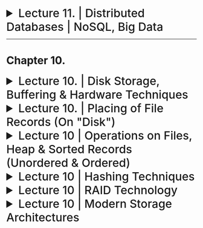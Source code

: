
<details>
  <summary style="font-size: 30px; font-weight: 500; cursor: pointer;"> Lecture 11. | Distributed Databases | NoSQL, Big Data
  </summary>
  

Distributed computing systems and distributed database (DDB) concepts form the cornerstone of modern big data and database management technologies. Let's dive deep into these concepts, providing technical details and examples.

### Distributed Computing System

1. **Definition & Structure**: A distributed computing system is an assembly of interconnected nodes (or processing sites) through a computer network. These nodes work together to perform tasks.

2. **Task Partitioning**: It involves breaking down a large task into smaller subtasks, which are then distributed among different nodes. This approach enhances efficiency and speed, as tasks are processed in parallel.

3. **Technological Roots**: Distributed Database (DDB) technology is the convergence of database technology and distributed systems technology. This fusion is essential in handling big data challenges.

4. **Example**: Consider a scenario where a large dataset needs to be processed for insights. The dataset is partitioned and distributed across multiple servers (nodes). Each server processes its portion of data, and the results are combined to form the final output.

### Big Data Technologies

1. **Origins**: Arising from distributed systems and database systems, big data technologies integrate data mining and machine learning algorithms. These technologies handle and analyze vast amounts of data to extract valuable knowledge.

2. **Practical Example**: In a big data scenario, such as analyzing social media trends, data is collected from various sources, distributed across multiple nodes for processing, and machine learning algorithms are applied to identify patterns or trends.

### Distributed Database (DDB) Concepts

1. **Distributed Database**: It is a collection of logically interrelated databases distributed over a network.

   - **Key Characteristics**:
     - Databases are connected over a network.
     - There's a logical interrelation among the connected databases.
     - Nodes may not be homogeneous, implying different systems or software could be in use at different nodes.

2. **Distributed Database Management System (DDBMS)**: This software manages the distributed database and makes the distribution transparent to the user.

   - **General Example**: Oracle and IBM offer DDBMS solutions. In these systems, the user queries the database as if it were a single entity, but the DDBMS manages the complexities of distributed data storage and retrieval.

    - **Technical Example**: In a banking system using a DDBMS, customer data might be distributed across different servers located in various regions. When a user accesses their account information, the DDBMS retrieves data from these distributed nodes and presents it seamlessly.

![db111](../static/DB_11_1.png)

### Combining Concepts for Efficiency

In practice, these concepts are often combined. **For example**, a large online retailer might use a distributed computing system to manage its inventory across various warehouses (nodes). Each warehouse database might hold inventory data relevant to its location, and the central system might use a DDBMS to manage this distributed data. Queries about stock levels or product locations are processed by the DDBMS, which retrieves and consolidates information from these distributed nodes.

</details>

  ---

  # Chapter 10.

  <details>
  <summary style="font-size: 30px; font-weight: 500; cursor: pointer;"> Lecture 10. | Disk Storage, Buffering & Hardware Techniques
  </summary>

*Types of Storage, with Memory, Access Time and Pricing*

![dbl10](../static/DB_L10.png)

Table 16.1 summarizes the current state of these devices and systems and shows the range of capacities, average access times, bandwidths *(transfer speeds)*, and costs on the open commodity market.

### **There are several primary file organizations:**
- Determine how the file records are physically placed on the disk,
- Determine how the records can be accessed.

* **A heap file** *(or unordered file)* places the records on disk in no particular order by appending new records at the end of the file.
* **A sorted file** *(or sequential file)* keeps the records ordered by the value of a particular field (called the sort key).
* **A hashed file** uses a hash function applied to a particular field (called the hash key) to determine a record’s placement on disk.
* **B-trees**, use tree structures.

---

## Secondary Storage Devices

---
### Disk Storage:

Whole blocks are transferred between disk and main memory for processing.

1. **Logical Block Addressing (LBA)**: In disk drives, each block of data is identified by a unique number called the Logical Block Address (LBA). For example, if a disk has 1,000 blocks, they are numbered from 0 to 999. This system allows the disk drive controller to locate any block efficiently.

2. **Disk Storage Device Mechanics**:
   - **Read-Write Head Movement**: To access data, a read-write head moves to the track containing the desired block. For instance, if data is stored in block 500, the read-write head shifts to the track holding this block.
   - **Disk Rotation and Data Access**: Once the head is positioned, the disk rotates, aligning the block under the read-write head for reading or writing. Imagine a vinyl record player where the needle *(read-write head)* must align with a specific track (block) on the record (disk).

3. **Disk Controller**: This component controls the disk drive and interfaces it with the computer. The disk controller acts as a mediator between the computer and the disk drive, managing data transfers. 
<br></br> Common interfaces include: 
- SCSI (Small Computer System Interface),
- SATA (Serial ATA) 
- SAS (Serial Attached SCSI) 

4. **Performance Factors**:
   - **Seek Time**: This is the time taken to position the read/write head over the correct track. It usually ranges from 5 to 10 milliseconds. For instance, moving the head to access data at the start of the disk versus the end can take this amount of time.
   - **Rotational Delay**: This delay occurs while waiting for the disk to rotate the desired block under the read/write head. In a 15,000 RPM (rotations per minute) hard drive, this delay is about 4 milliseconds.

5. **Data Organization and Access Optimization**:
   - **Placing Related Information on Contiguous Blocks**: To speed up access, related data is stored in adjacent blocks. For example, a document might be stored in blocks 100, 101, and 102, so reading it requires minimal movement of the read-write head.
   - **Minimizing Block Transfers**: The goal is to reduce the number of transfers needed to move data between the disk and main memory. This is achieved through efficient data placement and retrieval strategies.
   - **Double Buffering**: This technique can speed up the transfer of contiguous blocks. It involves pre-loading the next expected block into a buffer while the current block is being processed, thus reducing wait time for subsequent data.
  - **Use of Flash & SSD Memory**: Write the blocks first to the SSD then to the HDD during the idle time. Or In applications where updates occur with high frequency, updates can be lost from main memory if the system crashes. A preventive measure would be to increase the speed of updates/writes to disk.
  - **Use of log disks to temporarily hold writes**: A single disk is assigned to log the write commands. Then all blocks to be written can go to that disk sequentially, thus eliminating any seek time.  This works much faster than doing the writes to a file at random locations, which requires a seek for each write. The log disk can order these writes in *(cylinder, track)* ordering to minimize arm movement when writing.

![dbl10](../static/DB_L10_1.png)

Each circle on DISC is called a **Track** is divided into blocks *(sectors)*
- The block size B is fixed for each system.
- Typical block sizes range from B=512 bytes to B=8192 bytes.
- **Block**s reside within Tracks *(Blocks are unique identified by Block Number also)*
- The *(Actuator & Needle)* **Read/write head** shifts arround to different *Tracks* containing different *Blocks* for Read/Write
- Disk units with an *actuator* are called **movable-head disks** 

![dbl10](../static/DB_L10_2.png)

The number of **tracks on a disk ranges** from a few thousand to 152,000 on the disk drives shown above, and the capacity of each track typically ranges from tens of kilobytes to 150 Kbytes. 
* Often measured as *Bytes per Surface* for 1 Surface of the Disk! (usually about 152k BYTE) Whereas Bytes per track is closer to *1,000 BYTE*
* Because a track usually contains a large amount of information, it is divided into smaller blocks or sectors.

---

#### TL:DR Disc Elaborations:

1. **Platters**: A hard disk contains one or more flat, circular disks called platters, which are coated with a magnetic material. These platters spin around a central axis.

2. **Tracks**: Each platter's surface is divided into concentric circles called tracks. These tracks are the paths along which data is magnetically recorded and read.

3. **Sectors**: Each track is further divided into segments known as sectors. A sector is the smallest unit of storage on a disk and typically holds a fixed amount of data (for example, 512 bytes).

4. **Read/Write Heads**: These are positioned above and below each platter and move in and out to access data on different tracks.

Now, onto the concept of a cylinder:

- **Cylinder Definition**: A cylinder in disk storage is a set of tracks that are in the same position on different platters. Imagine the disk's read/write heads aligned at a specific track number across all platters. The collection of these aligned tracks forms a cylinder.

- **Example**: 
- Imagine a stack of vinyl records on a spindle, where each record represents a platter in the hard disk.
- Each record (platter) has its own set of concentric circles (tracks) where data is stored.
- Now, if you were to select one circle (track) from a record and then choose the same circle from all the other records in the stack, you'd have a set of circles all aligned on top of each other. This stack of aligned circles, spanning across all the platters, is what we call a "cylinder" in hard disk terminology.
---
### Solid State Device (SSD) Storage:
- Known as Enterprise Flash Device *(EFD)* as it's basically a bunch of inter-connected FLASH memory cards. *(Known as Flash Memory)*
- Data is less likely to be fragmented because it is addressed as RAM.
- Flash-based SSD's aren't Volatile Storage!

- DRAM-Based SSD's are faster, but are volatile storage

---
## Buffering of Blocks

![](../static/DB_L10_3.png)

Your understanding is correct. The concepts of interleaved and parallel buffering are methods used to optimize the process of transferring data between a disk and main memory, particularly when handling multiple processes or tasks. Let's elaborate on these concepts:

### Interleaved Fashion of Buffering

In interleaved buffering, multiple processes (like A and B in your example) are handled in an alternating, sequential manner. This is especially relevant when you have a single CPU managing multiple tasks. Here's how it works:

- **Sequential Execution**: The CPU switches back and forth between tasks, executing a bit of one before switching to the other. This creates the appearance of simultaneous execution, but in reality, the CPU is rapidly alternating between tasks.
- **Application in Disk I/O**: When applied to disk I/O, while one block of data is being read from or written to the disk, the CPU can process another block of data that has already been loaded into a different buffer in memory.
- **Example**: Think of it like a chef (CPU) cooking two dishes (processes A and B). The chef starts cooking dish A, then while it's simmering, they start preparing dish B. They keep switching between the two, doing a bit at a time.

### Parallel Fashion of Buffering

Parallel buffering involves simultaneous processing, made possible by having multiple processors or a separate disk I/O processor.

- **Simultaneous Execution**: Different processors handle different tasks concurrently. Unlike interleaving, where a single processor juggles multiple tasks, parallel processing literally processes multiple tasks at the same time.
- **Application in Disk I/O**: While the main CPU processes data in one buffer, the disk I/O processor can independently handle data transfer to or from another buffer. This genuinely parallel approach increases efficiency.
- **Example**: Using the cooking analogy, imagine two chefs (CPU and disk I/O processor) working in the same kitchen, each preparing a different dish (processes C and D) at the same time.

In summary, interleaved buffering is like a single performer juggling multiple tasks in a sequence, while parallel buffering is like a team working on different tasks simultaneously. Double buffering enhances both methods by ensuring that data is always ready for processing, thus reducing waiting times.

---

### Understanding Buffer Management

1. **Buffer and Buffer Pool**: 
   - **Concept**: A buffer is a part of main memory designated to temporarily hold data *(pages or blocks)* read from the disk. The **buffer pool** is a collection of such buffers.
   - **Application Example**: Imagine a database of a large online retailer with millions of product records. Not all records can be loaded into main memory at once due to its limited size. Buffers allow parts of this data to be loaded as needed.

2. **Buffer Manager** *(Akin to Cache Management at a larger Scale)*:
   - **Role**: It decides which buffers to use and what pages to replace when new data is requested.
   - **Example**: In our online retailer's database, when a user queries for products in a specific category, the buffer manager decides which data to load into the buffer pool from disk.

3. **Replacement Strategies**:
   - **Purpose**: To decide which data to keep in the buffer and which to replace.
   - **Example**: Common strategies like Least Recently Used (LRU) might be employed. If product details of 'electronics' were least recently accessed and now 'clothing' details are needed, the 'electronics' data might be replaced.
      - Clock policy: a round-robin variant of the LRU policy
      -  First-in-first-out (FIFO)

### Double Buffering Technique

1. **Concept**: Uses two buffers (A and B) to enhance I/O efficiency. While one buffer is used for reading data from the disk, the other is used for processing data.
2. **Application Example**: Buffer A is loading new product prices from the disk, while Buffer B is being used to update the current prices in the main memory.

### Types of Buffer Managers

1. **Direct Main Memory Control**:
   - **Example**: Traditional RDBMS where the buffer manager directly controls which data resides in the main memory.
2. **Virtual Memory Allocation**:
   - **Example**: Some object-oriented DBMSs where buffers are allocated in virtual memory, and the operating system decides which buffers stay in main memory.

### Buffer Manager Operations

1. **Pin-Count and Dirty Bit**:
   - **Pin-Count**: Number of requests or users for a page. A page with zero pin-count can be replaced.
   - **Dirty Bit**: Indicates if a page has been modified.
   - **Example**: A product description page being edited has a high pin-count and a set dirty bit, indicating it's actively used and modified.

2. **Handling Page Requests**:
   - **Scenario**: A query for product reviews is made.
   - **Buffer Manager Actions**: Checks if the page is in the buffer pool and either increments its pin-count or loads it into a buffer, replacing another page based on the replacement policy.

</details>

<details>
  <summary style="font-size: 30px; font-weight: 500; cursor: pointer;"> Lecture 10. | Placing of File Records (On "Disk")
</summary>

### "Disk" Refers to: 
*magnetic disks with rotational memory or solid-state disks with electronic access and no mechanical delays.*

---

**In General** Databases store *records* which are Table Entities (Tuple)

In some database applications, the need may arise for storing data items that consist of large unstructured objects, which represent images, digitized video or audio streams, or free text. These are referred to as BLOBs *(binary large objects).*

Each record consists of a collection of related data **values** or **items** (attributes)
Each **value** is formed of one or more bytes and corresponds to a particular **field** of the record.

In summary, in a database:
- A **record** is a complete set of related data (like a row in a table).
- A **field** is a specific part of a record, defined to hold a certain type of data (like a column in a table).
- A **value** is the actual data stored in a field of a record (like the data in each cell of a table).

![dbl10_4](../static/DB_L10_4.png)

![dbl10_4](../static/DB_L10_5.png)

**In Example B)** 'Name' and 'Department' Fields are Variable Length, that's why they need a seperation field in between.

---

# Record Blocking | Spanned VS. Unspanned Records

A file can have fixed-length records or variable-length records.

#### *File records can be unspanned or spanned*
![dbl10_4](../static/DB_L10_7.png)

- **Unspanned:** Records not allowed to cross block boundaries! *(It's fine for smaller record sizes, as multiple records can still be bunched up on a block!)* 
- **Spanned:** a record can be stored in more than one block. A *pointer* at the end of the first block points to the block containing the remainder of the record in case it is not the next consecutive block on disk. This organization is called spanned because records can span more than one block.
<br></br>
The physical disk blocks that are allocated to hold the file records can be:

1. Contiguous: the file blocks are allocated to consecutive disk blocks
2. Linked: each file block contains a pointer to the next file block
3. Indexed: one or more index blocks contain pointers to the actual file blocks

* It is also common to use combinations of these techniques.

## Blocking Factor
![dbl10_4](../static/DB_L10_6.png)

The blocking factor **bfr** represents the average number of records per block for the file. We can use **bfr** to calculate the number of blocks **b** needed for a file of **r** records: `Math.Ceiling( r / bfr) * blocks`

---

## Allocation Methods

1. **Contiguous Allocation**
   - Contiguous: the file blocks are allocated to consecutive disk blocks
   - **Example**: Imagine a bookshelf where books (file blocks) are placed side by side in order (consecutive disk blocks). This arrangement makes it easy to find and read a whole book (file) quickly. However, if you want to add pages (expand the file), it's challenging unless there's free space right next to it.
   - **Advantages**: Fast reading of entire files.
   - **Disadvantages**: Difficult to expand files.

2. **Linked Allocation**
   -  Linked: each file block contains a pointer to the next file block
   - **Example**: Think of a scavenger hunt where each clue (file block) points to the location of the next clue (next file block). This setup allows easy addition of new clues (expanding the file), but finding and reading all the clues (the whole file) takes time.
   - **Advantages**: Easy file expansion.
   - **Disadvantages**: Slow to read the entire file. *(Slower File Reading)*

3. **Combination of Contiguous and Linked (Clustered Allocation)**
   - **Example**: Imagine a hybrid of the bookshelf and scavenger hunt. Books (clusters of file blocks) are placed side by side, and each book has a note indicating where to find the next book (linked clusters). This balances the ease of reading a set of pages (clusters) and the flexibility of adding more pages (clusters).
   - **Advantages**: Balances read speed and file expansion.

4. **Indexed Allocation**
   - Indexed: one or more index blocks contain pointers to the actual file blocks
   - Uses index blocks for direct access to file blocks, optimizing individual block access at the cost of additional index space.
   - **Example**: Consider a library catalog where the catalog (index block) lists the locations of all pages (file blocks). This allows direct access to any page without needing to go through the entire book.
   - **Advantages**: Efficient access to individual blocks.
   - **Disadvantages**: Requires additional space for index blocks.

### File Headers
- **def**: Contain crucial file information for system programs, aiding in efficient record management and retrieval.
- **Description**: File headers contain essential metadata about a file, *(field names, order, data types, addresses of blocks)* like the disk addresses of file blocks and record formats. This information is used to locate and manage records on disk efficiently.
- **Example**: It's akin to a table of contents in a book, providing quick reference to the exact location of chapters (records).
- The goal of a good file organization is to avoid linear search or full scan of the file and to locate the block that contains a desired record with a minimal number of block transfers
</details>

<details>
  <summary style="font-size: 30px; font-weight: 500; cursor: pointer;"> Lecture 10 | Operations on Files, Heap & Sorted Records (Unordered & Ordered)
  </summary>

The Following Operations *(except for Open and Close)* are called **record-at-a-time** operations because each operation applies to a single record!

#### Operations on Files:
1. **Open**: Prepares the file for access, allocates buffers, retrieves file header, and sets the pointer to the file's beginning.
2. **Reset**: Resets the file pointer to the start of the file.
3. **Find/Locate**: Searches for and locates the first record matching a search condition, making it the current record.
4. **Read/Get**: Copies the current record to a program variable; may advance to the next record.
5. **FindNext**: Finds the next record satisfying the search condition, updating the current record.
6. **Delete**: Removes the current record and updates the file.
7. **Modify**: Changes field values of the current record and updates the file.
8. **Insert**: Adds a new record in the appropriate place in the file.
9. **Close**: Finalizes file access, releases buffers, and performs cleanup.

#### Sequential Nature of Records:
- In sequential record handling, records are processed in the physical order they appear in the file. 
- For example, if searching for records where `department = "Software"`, the first matching record becomes the "current record".
- Subsequent operations (like `FindNext`, `Modify`, or `Delete`) then act on this current record.
- The process continues sequentially, with each found record becoming the new current record for the next operation.

![dbl10_4](../static/DB_L10_8.png)

---

## Unordered Records (Heap File)

In this simplest and most basic type of organization, records are placed in the file in the order in which they are inserted, so new records are inserted at the end of the file. Such an organization is called a **heap** or **pile file**.

- Inserting a new record is very efficient. 
- The last disk **block** of the file is copied into a buffer, the new record is added.
- Then the **block** is then rewritten back to disk

#### Searching:
- For a file of **b** blocks, this requires *searching (b/2)* blocks, on Average. If no records or several records satisfy the search condition, the program must read and search all **b** blocks in the file.
- Requires **Linear Search** (usually b/2 to b complexity)

#### Deletion:
*The deletion of records in a heap file can be done in two main ways:*
  1. **Direct Deletion**: Involves finding the block where the record is located, copying it to a buffer, deleting the record from the buffer, and rewriting the block back to the disk. This method, however, leaves unused space in the disk block. Deleting many records like this can lead to significant wasted storage space.
  2. **Deletion with Marker**: An alternative method uses a deletion marker (an extra byte or bit) with each record. To delete a record, the marker is set to a specified value, differentiating it from valid (non-deleted) records. During searches, only records without this deletion marker are considered valid. This method still requires periodic reorganization of the file to reclaim space from deleted records.

##### Reorganization:
- Periodic reorganization is essential to reclaim space from deleted records. During reorganization, file blocks are accessed sequentially, and records are packed by removing the deleted ones, refilling the blocks to capacity.

##### Spanned vs Unspanned Organization:
- A heap file can use either spanned or unspanned organization, applicable to both fixed-length and variable-length records. 
- For variable-length records, modification might require deleting the old record and inserting a new one, especially if the modified record cannot fit in the original space.

##### Sorted File Copy:
- To read records in a sorted order based on a field, a sorted copy of the file is created. Sorting a large disk file is costly, and special external sorting techniques are used.

##### Direct Access in Unordered Fixed-Length Records:
- For unordered fixed-length records using unspanned blocks and contiguous allocation, direct access by position is straightforward. 
- Records are accessed directly by their relative positions in the file. This method doesn't assist in locating records based on search conditions but is useful for constructing access paths, like indexes.

**TLDR**: In summary, a heap file organization, while simple and efficient for insertions, poses challenges in terms of deletion and reorganization. It is suitable for scenarios where efficient insertion is prioritized, and search or deletion operations are infrequent or less critical.

---

## Ordered Records (Sorted Files)

- Orders the records of file based on: **values** of a field *(Ordering Field)
   - Leads to an *Ordered* File
- If the Ordering Field is also a **Key** then we know it's a unique ordered file!

**Visual Example**
![dbl10_4](../static/DB_L10_9.png)
Shows an ordered file with Name as the ordering key field *(assuming that employees have distinct names)*.


## Ordered Records (Sorted Files)

Ordered records, also known as sorted files, are organized based on the values of a specific field, often referred to as the **Ordering Field**. If this ordering field is also a key, it guarantees the uniqueness of each record, resulting in a uniquely ordered file. 

**Visual Example**
![dbl10_4](../static/DB_L10_9.png)
This example demonstrates an ordered file where the 'Name' field serves as the ordering key, assuming distinct names for each employee.

### Advantages of Ordered Records:
1. **Efficient Ordered Reading**: Reading records in the order of the ordering key values is highly efficient as it requires no additional sorting. 
2. **Efficient Searching**: 
   - For specific value searches (`key = value`) or range conditions (`value1 < key < value2`), ordered files offer faster access, especially when using binary search techniques. This is a significant improvement over linear searches.
   - Binary search on disk files typically accesses `log2(b)` blocks (where `b` is the number of blocks), whether the record is found or not. This is more efficient compared to the average linear search accessing `b/2` blocks. *(For Unordered)*
3. **Contiguous Record Access**: Finding the next record in order of the ordering key usually doesn't require additional block accesses, as it's likely in the same block as the current record (unless it's the last record in the block).

### Search and Deletion in Ordered Records:
1. **Search Efficiency**: 
   - Conditions involving `>, <, ≥, ≤` on the ordering field are efficient because the physical ordering of records ensures that all records satisfying the condition are contiguous in the file.
   - Example: For a search condition like `Name > ‘G’` (alphabetically), all relevant records are located continuously from the start of the file up to the first record with 'Name' starting with 'G'.
2. **Deletion**: 
   - Deletion in ordered files can use deletion markers and periodic reorganization, similar to heap files. 
   - However, keeping the order intact makes insertion and deletion more complex and time-consuming. 

### Insertion and Modification:
- **Insertion**: To insert a record, its correct position based on the ordering field value must be identified, requiring potentially significant movement of existing records to create space. This can be particularly time-consuming for large files.
- **Modification**: 
  - If a non-ordering field is modified, the record can be rewritten in the same location for fixed-length records. 
  - Modifying the ordering field requires deleting the old record and inserting a modified one in the correct position.

### Managing Overflow:
- An overflow or transaction file can be used to make insertion more efficient. New records are temporarily stored in this unordered file and periodically merged with the main file during reorganization. 
- This approach simplifies insertion but complicates the search process, as both the main and overflow files might need to be searched.

### Reading and Reorganizing:
- Reading records in order, including overflow, requires merging overflow records into their correct positions during file reorganization. 
- Reorganization involves sorting overflow records and merging them with the master file, simultaneously removing records marked for deletion.

In conclusion, ordered records offer significant advantages in terms of efficient ordered reading, searching, and contiguous record access. However, these benefits come with the trade-offs of more complex insertion, deletion, and reorganization processes. These characteristics make ordered files particularly suitable for applications where read and search operations are prioritized over frequent insertions or modifications.

![dbl10_4](../static/DB_L10_10.png)

### Refferenced: Binary Search Algorithm:

![dbl10_4](../static/DB_L10_11.png)

</details>

<details>
  <summary style="font-size: 30px; font-weight: 500; cursor: pointer;"> Lecture 10 | Hashing Techniques
  </summary>

**Hashing:** provides very fast access to records under certain search conditions.
- The search condition must be an **equality condition** on a single field, called the *hash field (hash key)*
- For Hash Slots **M**, and elements **N** if we've got Uniform information, in which all slots roughly **N/M** entries, then it's a good hashing fn.
- Hashing functions map a large hash field space *(the range of possible hash values)* to a smaller address space *(available addresses for records)*. This can lead to **collisions**, where distinct values hash to the same address.

# Internal Hashing
- Implemented as a Hash Table containing **M** slots. *(0, M-1)*
- Common Hashing function is **H(k) = K mod M**
   - Which returns the remainder of an integer hash field value K after division by M; this value is then used for the record address.
![dbl10_4](../static/DB_L10_12.png)

**Non-Integer** field values are transformed into Integers!
- ASCII characters, are just their Integer Representation, etc...

---

# Hashing Algorithm

### What makes a good Hashing Function.

- **Uniform Distribution**: A good hashing function should evenly distribute records across the address space to minimize collisions, enabling single-access record retrieval.
- **Optimal Space Utilization**: Achieving a balance between minimizing collisions and fully utilizing the available space (buckets) without leaving many unused locations.
- **Ideal Fill Ratio**: Studies suggest maintaining a hash file that is 70-90% full to reduce collisions and avoid wasting space.
- **Size Selection for Address Space (M)**: Choose the number of locations (M) such that the ratio of records (r) to M falls between 0.7 and 0.9.
- **Choosing M as a Prime Number**: For mod hashing functions, using a prime number for M can improve the distribution of hash addresses.
- **Adapting M to the Hash Function**: Depending on the hash function, M might need to be a power of 2.

---

### Collision Resolution Methods:

1. **Open Addressing**: When a collision occurs, the method searches for the next empty position from the occupied hash address. This process continues until an unused position is found.
   - **Deletion** algorithms for open addressing are rather tricky. Data structures textbooks discuss internal hashing algorithms in more detail

2. **Chaining**: This method handles collisions by using overflow locations, often created by extending the array with additional positions. Each record location includes a pointer field. When a collision occurs, the new record is placed in an unused overflow location, and the pointer at the occupied hash address points to this new location. This creates a linked list of overflow records for each hash address. *(Linked-List chaining in a Slot)*

3. **Multiple Hashing**: If the first hash function leads to a collision, a second hash function is applied. If this also results in a collision, the process either uses open addressing or applies a third hash function, followed by open addressing if needed. The series of hash functions are consistently used for both storage and retrieval. *(Pass thru N. Hash.FNS for Example)*

---

- Algorithm **(a)** can be used to calculate the hash address.
- Algorithm **(b)** Collision resolution by open addressing.

![dbl10_13](../static/DB_L10_13.png)

*Collision Resolution via. Chaining*
![dbl10_15](../static/DB_L10_15.png)

---

# External Hashing

*Hashing for disk files is called **external hashing***

- **Buckets**: Comprise the address space, holding multiple records. A bucket is either one disk block or a cluster of contiguous blocks.

**Handling Collisions:**
- **Less Severe in Buckets**: Multiple records can hash to the same bucket without issues until it reaches capacity. *(As bucket is like a folder, of storage)*
- **Overflow Handling**: Uses chaining variant. Each bucket has a pointer to a linked list of overflow records. Each pointer in the list includes a block address and a relative record position.

![dbl10_15](../static/DB_L10_16.png)
- *A) Matching bucket numbers to disk block addresses.*
- *B) The pointers in the linked list should be record pointers, which include both a block address and a relative record position within that block. Record Pointers are also used to handle OVERFLOW of buckets!*


**Order-Preserving Functions:**
- **Example 1**: Use leftmost digits of an invoice number as the bucket address, maintaining records sorted by invoice number in each bucket.
- **Example 2**: Direct use of an integer hash key as an index in a relative file, effective if hash keys occupy a specific interval *(e.g., consecutive employee numbers).*

**Static vs. Dynamic Hashing:**
- **Static Hashing**: Fixed number of buckets (M), limitations in handling dynamic files.
- **Dynamic Hashing**: Allows varying bucket numbers, facilitating localized reorganization.

**Record Operations:**
- **Search**: Similar cost to *Unordered* file when searching by non-hash fields.
- **Deletion**: Remove the record from its bucket. If in overflow, remove from the linked list and track empty overflow positions.

**Challenges:**
- **Space Utilization**: Risk of unused space or overflow depending on records count.
- **Reorganization Needs**: Changing the number of buckets and redistributing records can be time-consuming.
- **Dynamic File Organization**: Addresses these challenges by allowing flexible bucket numbers. *(Static Hashing Issue)*

---

## Dynamic Hashing Algorithms (Analysis)

### **Extendible Hashing:**
- **Functionality**: Splits a full bucket into two, redistributing records based on updated hash values, and adjusts the directory accordingly.
- **Directory**: Dynamic, stored on disk, grows or shrinks as needed. Points to disk blocks containing records.
- **Handling Overflows**: No need for a separate overflow area. Overflows lead to bucket splitting and directory updates.
- **Example Case**: A bucket starting with hash value '01' overflows, leading to the creation of two new buckets for records starting with '010' and '011'.

**Pros:**
- Efficiently handles dynamic file sizes.
- Direct access to buckets through the directory minimizes search time.
- Reduces overflow issues without needing additional overflow areas.

**Cons:**
- Directory size can grow significantly, especially with large datasets.
- Reorganization of directory and buckets can be complex during splits.

### **Dynamic Hashing (Larson's Model):**
- **Structure**: Tree-structured directory with internal nodes (having two pointers based on hash address bits) and leaf nodes (pointing to actual buckets).
- **Bucket Addressing**: Uses high-order bits, adjusting based on the total number of keys for a bucket.

**Pros:**
- Adapts well to changing file sizes.
- Efficient in distributing records across buckets.
- Directory structure aids in fast record retrieval.

**Cons:**
- More complex directory structure compared to extendible hashing.
- Bucket splitting and tree restructuring can be computationally intensive.

### **Linear Hashing:**
- **Operation**: Allows file to expand and shrink dynamically without a directory. Splits buckets linearly as file expands.
- **Hash Functions**: Utilizes a sequence of hash functions for redistribution during expansion.

**Pros:**
- Eliminates the need for a directory, simplifying structure.
- Good control over file load factor.
- Balances load across buckets effectively.

**Cons:**
- Bucket splitting is sequential, which can be less efficient.
- Handling of overflows and reorganizations can be more challenging without a directory.

</details>

<details>
  <summary style="font-size: 30px; font-weight: 500; cursor: pointer;"> Lecture 10 | RAID Technology
  </summary>

# Major Advantages of RAID Over Traditional Disk Storage

### **Data striping**: 
- Distributes data transparently over multiple disks to make them appear as a single large, fast disk.
-  Accomplishes load balancing & "Redundancy" among disks.
   -  by storing redundant information on disks using parity or some other error-correction code, reliability can be improved.

In **bit-level striping**, a byte is split and individual bits are stored on independent disks. *Figure 16.13(a)*
- **Disk 0:** bits *0-3* , **Disk: 1** bits *4-7*

<br></br>

**Block-level striping** stripes blocks across disks. It treats the array of disks as if it is one disk. Blocks are logically numbered from 0 in sequence. Disks in an **m-disk array** are numbered `0 to m – 1`. With striping, block **j** goes to disk `(j mod m)`.
- *Figure 16.13(b) illustrates block striping with four disks (m = 4).*

![dbl10_15](../static/DB_L10_20.png)

## Reliability with RAID

### Mirroring / Shadowing

In Raid 1. for example, we see that there are 2 copies of each "block", so if 1 drive fails, the other has the exact same data.
![dbl10_15](../static/DB_L10_r1.png)
- Data is written redundantly to two identical physical disks that are treated as one logical disk.
- When data is read, it can be retrieved from the disk with shorter queuing, seek, and rotational delays.
- **Disk mirroring also doubles** the rate at which read requests are handled, since a read can go to either disk. However, The transfer rate of each *READ* remains the same as that for a single disk.

### Parity Information

The parity method in **RAID** is a fundamental technique used to provide fault tolerance and enhance data reliability in disk storage systems. It involves the use of additional bits, known as parity bits, to store redundant information that can be used to reconstruct data in the event of a disk failure.

##### **How Parity Works:**
**Parity Bit Calculation**:

- In a simple form, parity bits are calculated by performing an XOR (exclusive OR) operation on corresponding bits from a set of data.
For example, in a RAID system with three data disks, a parity bit for a particular position is generated by XORing the bits from the same position in each of the three data disks.

**Storage of Parity Bits:**

- Parity bits are stored on a separate disk dedicated to redundancy. *(Dedicated Parity Disk, Like RAID 4)*
- ![dbl10_15](../static/DB_L10_r4.png)
- In some RAID configurations, parity information is distributed across all disks for better load balancing. *(RAID 5, is Distributed Parity)*
- ![dbl10_15](../static/DB_L10_r5.png)

**Reconstruction of Lost Data:**

If a disk fails, the data it contained can be reconstructed using the parity bits along with the remaining data disks.
This is done by performing the same XOR operation on the available data and the parity information.

### Practical Insights from RAID Technology Usage

1. **RAID Level 1 (Mirroring) for Critical Data:**
   - Easiest to rebuild in case of disk failure.
   - Ideal for storing critical data like transaction logs due to its simplicity and reliability.

2. **RAID Levels 3 and 5 for Large Volume Storage:**
   - RAID 3 offers higher transfer rates, suitable for large files needing sequential access.
   - RAID 5 is more popular for general large volume storage, balancing performance, capacity, and fault tolerance.

3. **Common RAID Configurations:**
   - **RAID 0 (Striping):** For improved performance but no redundancy.
   - **RAID 1 (Mirroring):** For redundancy but higher cost per GB of storage.
   - **RAID 5 (Striping with Parity):** A common choice for balancing performance, storage efficiency, and data protection.
   - **RAID 6** (Double Parity) !!!
   - ![dbl10_6](../static/DB_L10_r6.png)

4. **Combining RAID Levels:**
   - **RAID 0 + 1:** Offers the benefits of both striping and mirroring, requiring a minimum of four disks.
   - ![dbl10_15](../static/DB_L10_r10.png)
   - ![dbl10_15](../static/DB_L10_r50.png)

5. **Design Considerations:**
   - Choosing the RAID level based on application needs.
   - Deciding the number of disks for optimal performance and redundancy.
   - Selecting appropriate parity schemes and disk groupings for block-level striping.

6. **Performance Implications:**
   - Performance varies based on the size of I/O requests.
   - Small reads/writes (one striping unit) and large reads/writes (one stripe unit from each disk) should be considered for optimal RAID configuration.

In summary, the choice of RAID level and configuration depends heavily on the specific needs of the application, balancing factors such as performance, redundancy, storage capacity, and cost. RAID 1 is simplest for rebuilds and critical data, while RAID 3 and 5 cater to large volume storage with differing performance characteristics. Combining RAID levels can offer the advantages of different configurations for more complex needs.
</details>

<details>
  <summary style="font-size: 30px; font-weight: 500; cursor: pointer;"> Lecture 10 | Modern Storage Architectures
  </summary>

# Storage Area Network (SAN)
 A Storage Area Network (SAN) is a high-speed network specifically designed for making storage devices accessible to multiple servers. It is a dedicated network that provides access to consolidated, block-level data storage. SANs are primarily used to enhance storage devices, such as disk arrays and tape libraries, accessible to servers so that the devices appear to the operating system as locally attached devices.

**Key Characteristics and Benefits:**
- *High-Speed Network:* Utilizes Fiber Channel technology, known for its high data transfer rates and reliability.

- *Flexible Connectivity:* Offers many-to-many connections between servers and storage devices. This is facilitated through Fiber Channel hubs and switches.

- *Distance Capabilities:* Allows for physical separation (up to 10 km) between servers and storage systems using fiber optic cables, which is beneficial for disaster recovery setups.

- *Scalability:* Enables organizations to scale their storage infrastructure by adding more storage devices and servers as needed.

- *Isolation and Non-Disruptive Expansion*: New peripherals and servers can be added without disrupting the existing setup, thanks to better isolation capabilities.

- *Data Replication:* Supports high-speed data replication across multiple storage systems, employing both synchronous (for local replication) and asynchronous (for disaster recovery) methods.

Unlike traditional server-attached storage, SANs decouple storage resources from specific servers, allowing for more efficient utilization and management of these resources across an organization.

**Challenges:**
*Integration with Multiple Vendors:* Combining storage options from different vendors can be complex due to varying standards and compatibility issues.

*Evolving Standards:* The rapid evolution of storage management software and hardware standards poses a challenge in keeping up with the latest technologies.

---

# Network-Attached Storage ( NAS )

These devices are, in fact, servers that do not provide any of the common server services, but simply allow the addition of storage for file sharing. *(Single Responsibility of Sharing Data)*
- Include Built-ins like
   * Secure Auth
   * Automatic Email Alerts & Triggers
   * High Degree of Scalability & Reliability *(Software Level)*
   * Support **RAID** Setups!!
   * Runs on LAN *(Local Area Network)*


- A single hardware device, often called the **NAS box** or **NAS head**, acts as the interface between the NAS system and network clients.
   - Clients connect thru NAS Head, Not in an individual Storage device

--- 

## Other Modern Storage Tech. & Protocols

1. **iSCSI (Internet SCSI):**
   - **Functionality:** Transfers SCSI commands over IP networks, enabling data management over LANs, WANs, or the Internet.
   - **Advantages:** Utilizes existing network infrastructure, avoiding the need for specialized Fibre Channel cabling. Ideal for small to medium businesses familiar with IP and Ethernet.
   - **Example:** A database management system sends a data request. The operating system generates SCSI commands, which are encapsulated and sent over Ethernet. The receiving storage device then executes these commands.
   - **Impact:** Slow adoption in large enterprises due to previous investments in Fibre Channel-based SANs.

2. **Fibre Channel over IP (FCIP):**
   - **Function:** Translates Fibre Channel commands into IP packets for long-distance transmission between SANs.
   - **Use Case:** Primarily used in conjunction with existing Fibre Channel setups, not as a standalone solution like iSCSI.

3. **Fibre Channel over Ethernet (FCoE):**
   - **Description:** Combines elements of SCSI and Fibre Channel but excludes TCP/IP components, running over Ethernet instead.
   - **Advantages:** Offers high performance, especially with 10GbE, by using reliable Ethernet technology to avoid packet loss.
   - **Example:** CISCO's “Data Center Ethernet” product uses FCoE to enhance data transfer rates in storage networks.

4. **Automated Storage Tiering (AST):**
   - **Functionality:** Moves data between different storage types (SATA, SAS, SSDs) based on usage frequency.
   - **Benefits:** Improves database performance by keeping frequently used data on faster storage mediums.
   - **Example:** EMC's FAST technology monitors data activity and automatically moves data between tiers based on predefined policies.

5. **Object-Based Storage:**
   - **Concept:** Manages data as objects instead of traditional file-based blocks.
   - **Features:** Objects contain metadata for easier management and carry unique identifiers for location tracking.
   - **Advantages:** Eliminates the need for lower-level storage operations like capacity management or RAID configuration.
   - **Origins:** Inspired by research projects like CMU's network attached storage scaling and UC Berkeley's Oceanstore system.

Each of these technologies addresses specific needs in the evolving landscape of enterprise storage, offering solutions ranging from simplified network-based storage protocols to advanced automated data management systems. Their adoption depends on the specific requirements and existing infrastructure of an organization.

</details>
